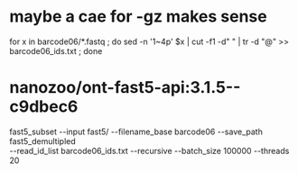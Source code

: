 # maybe a cae for -gz makes sense

for x in barcode06/*.fastq ; do sed -n '1~4p' $x | cut -f1 -d" " | tr -d "@" >> barcode06_ids.txt ; done

# nanozoo/ont-fast5-api:3.1.5--c9dbec6

fast5_subset --input fast5/ --filename_base barcode06 --save_path fast5_demultipled \
    --read_id_list barcode06_ids.txt --recursive --batch_size 100000  --threads 20

```

